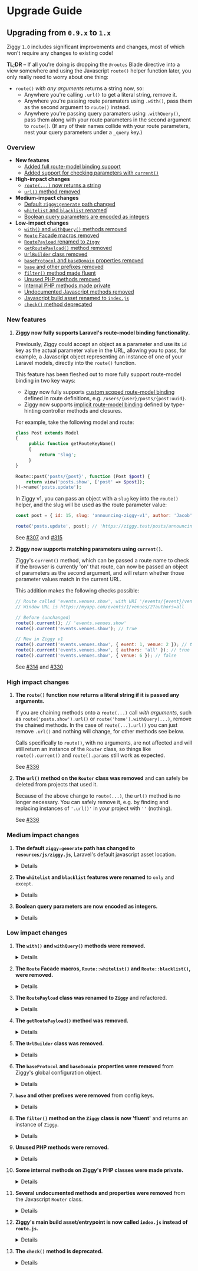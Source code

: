 # Upgrade Guide

## Upgrading from `0.9.x` to `1.x`

Ziggy `1.0` includes significant improvements and changes, most of which won't require any changes to existing code!

**TL;DR** – If all you're doing is dropping the `@routes` Blade directive into a view somewhere and using the Javascript `route()` helper function later, you only really need to worry about one thing:

-   `route()` _with any arguments_ returns a string now, so:
    -   Anywhere you're calling `.url()` to get a literal string, remove it.
    -   Anywhere you're passing route paramaters using `.with()`, pass them as the second argument to `route()` instead.
    -   Anywhere you're passing query paramaters using `.withQuery()`, pass them along with your route parameters in the second argument to `route()`. (If any of their names collide with your route parameters, nest your query parameters under a `_query` key.)

### Overview

-   **New features**
    -   [Added full route-model binding support](#user-content-route-model-binding)
    -   [Added support for checking parameters with `current()`](#user-content-params-current)
-   **High-impact changes**
    -   [`route(...)` now returns a string](#user-content-route-string)
    -   [`url()` method removed](#user-content-url-removed)
-   **Medium-impact changes**
    -   [Default `ziggy:generate` path changed](#user-content-generate-path-changed)
    -   [`whitelist` and `blacklist` renamed](#user-content-whitelist-blacklist-renamed)
    -   [Boolean query parameters are encoded as integers](#user-content-booleans-integers)
-   **Low-impact changes**
    -   [`with()` and `withQuery()` methods removed](#user-content-with-withquery-removed)
    -   [`Route` Facade macros removed](#user-content-macros-removed)
    -   [`RoutePayload` renamed to `Ziggy`](#user-content-route-payload-renamed)
    -   [`getRoutePayload()` method removed](#user-content-getroutepayload-removed)
    -   [`UrlBuilder` class removed](#user-content-urlbuilder-removed)
    -   [`baseProtocol` and `baseDomain` properties removed](#user-content-base-protocol-domain-removed)
    -   [`base` and other prefixes removed](#user-content-prefixes-removed)
    -   [`filter()` method made fluent](#user-content-filter-fluent)
    -   [Unused PHP methods removed](#user-content-unused-php-removed)
    -   [Internal PHP methods made private](#user-content-internal-methods-private)
    -   [Undocumented Javascript methods removed](#user-content-undocumented-methods-removed)
    -   [Javascript build asset renamed to `index.js`](#user-content-export-index)
    -   [`check()` method deprecated](#user-content-check-deprecated)

### New features

1. **Ziggy now fully supports Laravel's route-model binding functionality.** <span id="route-model-binding"></span>

    Previously, Ziggy could accept an object as a parameter and use its `id` key as the actual parameter value in the URL, allowing you to pass, for example, a Javascript object representing an instance of one of your Laravel models, directly into the `route()` function.

    This feature has been fleshed out to more fully support route-model binding in two key ways:

    - Ziggy now fully supports [custom scoped route-model binding](https://laravel.com/docs/8.x/routing#implicit-binding) defined in route definitions, e.g. `/users/{user}/posts/{post:uuid}`.
    - Ziggy now supports [implicit route-model binding](https://laravel.com/docs/8.x/routing#implicit-binding) defined by type-hinting controller methods and closures.

    For example, take the following model and route:

    ```php
    class Post extends Model
    {
         public function getRouteKeyName()
         {
             return 'slug';
         }
    }
    ```

    ```php
    Route::post('posts/{post}', function (Post $post) {
        return view('posts.show', ['post' => $post]);
    })->name('posts.update');
    ```

    In Ziggy v1, you can pass an object with a `slug` key into the `route()` helper, and the slug will be used as the route parameter value:

    ```js
    const post = { id: 15, slug: 'announcing-ziggy-v1', author: 'Jacob', published: false };

    route('posts.update', post); // 'https://ziggy.test/posts/announcing-ziggy-v1'
    ```

    See [#307](https://github.com/tighten/ziggy/pull/307) and [#315](https://github.com/tighten/ziggy/pull/315)

1. **Ziggy now supports matching parameters using `current()`.** <span id="params-current"></span>

    Ziggy's `current()` method, which can be passed a route name to check if the browser is currently 'on' that route, can now be passed an object of parameters as the second argument, and will return whether those parameter values match in the current URL.

    This addition makes the following checks possible:

    ```js
    // Route called 'events.venues.show', with URI '/events/{event}/venues/{venue}'
    // Window URL is https://myapp.com/events/1/venues/2?authors=all

    // Before (unchanged)
    route().current(); // 'events.venues.show'
    route().current('events.venues.show'); // true

    // New in Ziggy v1
    route().current('events.venues.show', { event: 1, venue: 2 }); // true
    route().current('events.venues.show', { authors: 'all' }); // true
    route().current('events.venues.show', { venue: 6 }); // false
    ```

    See [#314](https://github.com/tighten/ziggy/pull/314) and [#330](https://github.com/tighten/ziggy/pull/330)

### High impact changes

1. **The `route()` function now returns a literal string if it is passed any arguments.** <span id="route-string"></span>

    If you are chaining methods onto a `route(...)` call _with arguments_, such as `route('posts.show').url()` or `route('home').withQuery(...)`, remove the chained methods. In the case of `route(...).url()` you can just remove `.url()` and nothing will change, for other methods see below.

    Calls specifically to `route()`, with no arguments, are not affected and will still return an instance of the `Router` class, so things like `route().current()` and `route().params` still work as expected.

    See [#336](https://github.com/tighten/ziggy/pull/336)

1. **The `url()` method on the `Router` class was removed** and can safely be deleted from projects that used it. <span id="url-removed"></span>

    Because of the above change to `route(...)`, the `url()` method is no longer necessary. You can safely remove it, e.g. by finding and replacing instances of `'.url()'` in your project with `''` (nothing).

    See [#336](https://github.com/tighten/ziggy/pull/336)

### Medium impact changes

1. **The default `ziggy:generate` path has changed to `resources/js/ziggy.js`**, Laravel's default javascript asset location. <span id="generate-path-changed"></span>

    <details>
    <summary>Details</summary>
    <p></p>

    The default output path of the `ziggy:generate` command has changed from `resources/assets/js/ziggy.js` to `resources/js/ziggy.js` to bring it in line with the changes to the `resources` directory structure introduced in Laravel 5.7.

    See [#269](https://github.com/tighten/ziggy/pull/269)
    </details>

1. **The `whitelist` and `blacklist` features were renamed** to `only` and `except`. <span id="whitelist-blacklist-renamed"></span>

    <details>
    <summary>Details</summary>
    <p></p>

    All `whitelist` and `blacklist` functionality, like the config keys and methods, was renamed to `only` and `except`.

    See [#300](https://github.com/tighten/ziggy/pull/300)
    </details>

1. **Boolean query parameters are now encoded as integers.** <span id="booleans-integers"></span>

    <details>
    <summary>Details</summary>
    <p></p>

    Ziggy's `route()` function will now encode boolean query parameters as integers (`0`/`1`) instead of strings (`'true'`/`'false'`).

    See [#345](https://github.com/tighten/ziggy/pull/345)
    </details>

### Low impact changes

1. **The `with()` and `withQuery()` methods were removed.** <span id="with-withquery-removed"></span>

    <details>
    <summary>Details</summary>
    <p></p>

    The `with()` and `withQuery()` methods on the `Router` class (the object returned by the `route()` function if it is passed no arguments) are deprecated. Instead of `with()`, pass parameters as the second argument to `route()`. Instead of `withQuery()`, you can pass query parameters in the same object with regular parameters, as the second argument to `route()`. If you have query parameters and named parameters with the same name, use the new special `_query` key.

    See [#330](https://github.com/tighten/ziggy/pull/330) and [#336](https://github.com/tighten/ziggy/pull/336)
    </details>

1. **The `Route` Facade macros, `Route::whitelist()` and `Route::blacklist()`, were removed.** <span id="macros-removed"></span>

    <details>
    <summary>Details</summary>
    <p></p>

    The `Route` Facade macros, `Route::only()` and `Route::except()` (previously `Route::whitelist()` and `Route::blacklist()`) were removed. Instead of using these macros in your route files, set the routes to include/exclude in `config/ziggy.php`.

    See [#306](https://github.com/tighten/ziggy/pull/306)
    </details>

1. **The `RoutePayload` class was renamed to `Ziggy`** and refactored. <span id="route-payload-renamed"></span>

    <details>
    <summary>Details</summary>
    <p></p>

    The PHP `RoutePayload` class was renamed to `Ziggy` and its `->compile()` method was removed in favor of constructing a new instance and calling `->toArray()` or `->toJson()`. Also:

    - The application router instance is now resolved internally instead of being passed into the constructor, so `new Ziggy(...)` now takes only 2 arguments, `$group` and `$url`
    - The default value of `$basePort` was changed from `false` to `null`

    <p></p>

    See [#305](https://github.com/tighten/ziggy/pull/305)
    </details>

1. **The `getRoutePayload()` method was removed.** <span id="getroutepayload-removed"></span>

    <details>
    <summary>Details</summary>
    <p></p>

    The `getRoutePayload()` method on the PHP `BladeRouteGenerator` and `CommandRouteGenerator` classes was removed.

    See [#305](https://github.com/tighten/ziggy/pull/305)
    </details>

1. **The `UrlBuilder` class was removed.** <span id="urlbuilder-removed"></span>

    <details>
    <summary>Details</summary>
    <p></p>

    The Javascript `UrlBuilder` class was removed. Refer to the `template()` getter on the new `Route` class if you need to re-implement this functionality yourself.

    See [#330](https://github.com/tighten/ziggy/pull/330)
    </details>

1. **The `baseProtocol` and `baseDomain` properties were removed** from Ziggy's global configuration object. <span id="base-protocol-domain-removed"></span>

    <details>
    <summary>Details</summary>
    <p></p>

    The `baseProtocol` and `baseDomain` keys were removed from Ziggy's config. Both these values were inferred from the `baseUrl` property, which is set to your app URL. Refer to the `template()` getter on the new `Route` class if you need to re-implement this functionality yourself.

    See [#337](https://github.com/tighten/ziggy/pull/337)
    </details>

1. **`base` and other prefixes were removed** from config keys. <span id="prefixes-removed"></span>

    <details>
    <summary>Details</summary>
    <p></p>

    The `namedRoutes`, `defaultParameters`, `baseUrl`, and `basePort` configuration properties were renamed to `routes`, `defaults`, `url`, and `port`.

    See [#338](https://github.com/tighten/ziggy/pull/338)
    </details>

1. **The `filter()` method on the `Ziggy` class is now 'fluent'** and returns an instance of `Ziggy`. <span id="filter-fluent"></span>

    <details>
    <summary>Details</summary>
    <p></p>

    The `filter()` method on the `Ziggy` class now returns an instance of `Ziggy` instead of a collection of routes.

    See [#341](https://github.com/tighten/ziggy/pull/341)
    </details>

1. **Unused PHP methods were removed.** <span id="unused-php-removed"></span>

    <details>
    <summary>Details</summary>
    <p></p>

    The unused `appendRouteToList()` and `isListedAs()` methods, and the redundant/unnecessary `except()` and `only()` methods on the `Ziggy` class, were removed.

    See [#341](https://github.com/tighten/ziggy/pull/341)
    </details>

1. **Some internal methods on Ziggy's PHP classes were made private.** <span id="internal-methods-private"></span>

    <details>
    <summary>Details</summary>
    <p></p>

    The `nameKeyedRoutes()`, `resolveBindings()`, `applyFilters()`, and `group()` methods on the `Ziggy` class, and the `generate()` method on the `CommandRouteGenerator` class, are now private.

    See [#341](https://github.com/tighten/ziggy/pull/341)
    </details>

1. **Several undocumented methods and properties were removed** from the Javascript `Router` class. <span id="undocumented-methods-removed"></span>

    <details>
    <summary>Details</summary>
    <p></p>

    Several undocumented methods and properties on the `Router` class (the object returned by the `route()` function when it's called with no arguments) were removed. Replace them with the suggestions below or refer to Ziggy's internals if you need to re-implement the functionality yourself.

    Removed properties:

    - `name`: use the name you were passing into `route()` as the first argument.
    - `absolute`: use the value you were passing into `route()` as the third argument.
    - `ziggy`: use the global `Ziggy` configuraton object.
    - `urlBuilder`: refer to the `template()` getter on the new `Route` class.
    - `template`: refer to the `template()` getter on the new `Route` class.
    - `urlParams`: use the value you were passing into `route()` as the second argument.
    - `queryParams`: use the value you were passing into `withQuery()`, or into `route()` as the second argument.
    - `hydrated`: use the returned URL string.

    <p></p>

    Removed methods:

    - `normalizeParams()`: refer to the internal `_parse()` method.
    - `hydrateUrl()`: use the returned URL string.
    - `matchUrl()`: use `current()` or refer to the `current()` method on the new `Route` class.
    - `constructQuery()`: use the returned URL string.
    - `extractParams()`: refer to the `_dehydrate()` method on the `Router` class.
    - `parse()`: use the returned URL string.
    - `trimParam()`: use `.replace(/{|\??}/g, '')`.

    <p></p>

    See [#330](https://github.com/tighten/ziggy/pull/330)
    </details>

1. **Ziggy's main build asset/entrypoint is now called `index.js` instead of `route.js`.** <span id="export-index"></span>

    <details>
    <summary>Details</summary>
    <p></p>

    Ziggy's main Javascript source and dist files are now called `index.js` instead of `route.js`.

    See [#344](https://github.com/tighten/ziggy/pull/344)
    </details>

1. **The `check()` method is deprecated.** <span id="check-deprecated"></span>

    <details>
    <summary>Details</summary>
    <p></p>

    The `route().check()` method is deprecated and will be removed in a future major version of Ziggy. Use `route().has()` instead.

    See [#330](https://github.com/tighten/ziggy/pull/330)
    </details>
